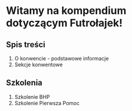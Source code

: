 # Witamy na kompendium dotyczącym Futrołajek!
## Spis treści
1. O konwencie - podstawowe informacje
1. Sekcje konwentowe

## Szkolenia
1. Szkolenie BHP
1. Szkolenie Pierwsza Pomoc